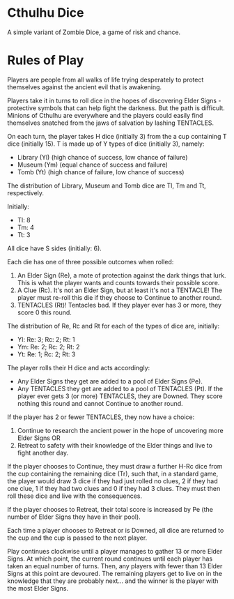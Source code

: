 # Cthulhu Dice
A simple variant of Zombie Dice, a game of risk and chance.

# Rules of Play
Players are people from all walks of life trying desperately to protect themselves against the ancient evil that is awakening.

Players take it in turns to roll dice in the hopes of discovering Elder Signs - protective symbols that can help fight the darkness. But the path is difficult. Minions of Cthulhu are everywhere and the players could easily find themselves snatched from the jaws of salvation by lashing TENTACLES.

On each turn, the player takes H dice (initially 3) from the a cup containing T dice (initially 15). T is made up of Y types of dice (initially 3), namely:
 - Library (Yl) (high chance of success, low chance of failure)
 - Museum (Ym) (equal chance of success and failure)
 - Tomb (Yt) (high chance of failure, low chance of success)

The distribution of Library, Museum and Tomb dice are Tl, Tm and Tt, respectively.

Initially:
 - Tl: 8
 - Tm: 4
 - Tt: 3

All dice have S sides (initially: 6).

Each die has one of three possible outcomes when rolled:
 1. An Elder Sign (Re), a mote of protection against the dark things that lurk. This is what the player wants and counts towards their possible score.
 1. A Clue (Rc). It's not an Elder Sign, but at least it's not a TENTACLE! The player must re-roll this die if they choose to Continue to another round.
 1. TENTACLES (Rt)! Tentacles bad. If they player ever has 3 or more, they score 0 this round.

The distribution of Re, Rc and Rt for each of the types of dice are, initially:
 - Yl: Re: 3; Rc: 2; Rt: 1
 - Ym: Re: 2; Rc: 2; Rt: 2
 - Yt: Re: 1; Rc: 2; Rt: 3

The player rolls their H dice and acts accordingly:
 - Any Elder Signs they get are added to a pool of Elder Signs (Pe).
 - Any TENTACLES they get are added to a pool of TENTACLES (Pt). If the player ever gets 3 (or more) TENTACLES, they are Downed. They score nothing this round and cannot Continue to another round.

If the player has 2 or fewer TENTACLES, they now have a choice:
 1. Continue to research the ancient power in the hope of uncovering more Elder Signs OR
 1. Retreat to safety with their knowledge of the Elder things and live to fight another day.

If the player chooses to Continue, they must draw a further H-Rc dice from the cup containing the remaining dice (Tr), such that, in a standard game, the player would draw 3 dice if they had just rolled no clues, 2 if they had one clue, 1 if they had two clues and 0 if they had 3 clues. They must then roll these dice and live with the consequences.

If the player chooses to Retreat, their total score is increased by Pe (the number of Elder Signs they have in their pool).

Each time a player chooses to Retreat or is Downed, all dice are returned to the cup and the cup is passed to the next player.

Play continues clockwise until a player manages to gather 13 or more Elder Signs. At which point, the current round continues until each player has taken an equal number of turns. Then, any players with fewer than 13 Elder Signs at this point are devoured. The remaining players get to live on in the knowledge that they are probably next... and the winner is the player with the most Elder Signs.
